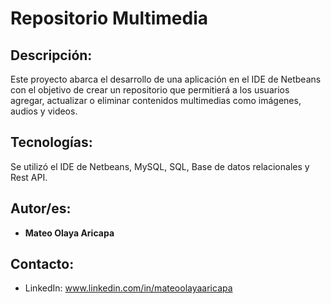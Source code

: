 # Repositorio Multimedia

## Descripción: 
Este proyecto abarca el desarrollo de una aplicación en el IDE de Netbeans con el objetivo de crear un repositorio que permitierá a los usuarios agregar, actualizar o eliminar contenidos multimedias como imágenes, audios y videos.

## Tecnologías:
Se utilizó el IDE de Netbeans, MySQL, SQL, Base de datos relacionales y Rest API.

## Autor/es:
* **Mateo Olaya Aricapa**

## Contacto:
* LinkedIn: www.linkedin.com/in/mateoolayaaricapa
